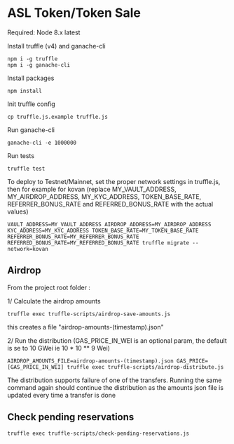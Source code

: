 # ASL Token/Token Sale 

Required: Node 8.x latest

Install truffle (v4) and ganache-cli
```
npm i -g truffle
npm i -g ganache-cli
```

Install packages
```
npm install
```

Init truffle config
```
cp truffle.js.example truffle.js
```

Run ganache-cli
```
ganache-cli -e 1000000
```

Run tests
```
truffle test
```

To deploy to Testnet/Mainnet, set the proper network settings in truffle.js, then for example for kovan (replace MY_VAULT_ADDRESS, MY_AIRDROP_ADDRESS, MY_KYC_ADDRESS, TOKEN_BASE_RATE, REFERRER_BONUS_RATE and REFERRED_BONUS_RATE with the actual values)
```
VAULT_ADDRESS=MY_VAULT_ADDRESS AIRDROP_ADDRESS=MY_AIRDROP_ADDRESS KYC_ADDRESS=MY_KYC_ADDRESS TOKEN_BASE_RATE=MY_TOKEN_BASE_RATE REFERRER_BONUS_RATE=MY_REFERRER_BONUS_RATE REFERRED_BONUS_RATE=MY_REFERRED_BONUS_RATE truffle migrate --network=kovan
```


## Airdrop
From the project root folder :

1/ Calculate the airdrop amounts 
```
truffle exec truffle-scripts/airdrop-save-amounts.js 
```

this creates a file "airdrop-amounts-(timestamp).json" 

2/ Run the distribution (GAS_PRICE_IN_WEI is an optional param, the default is se to 10 GWei ie 10 * 10 ** 9 Wei)
```
AIRDROP_AMOUNTS_FILE=airdrop-amounts-(timestamp).json GAS_PRICE=[GAS_PRICE_IN_WEI] truffle exec truffle-scripts/airdrop-distribute.js
```
The distribution supports failure of one of the transfers. Running the same command again should continue the distribution as the amounts json file is updated every time a transfer is done 

## Check pending reservations

```
truffle exec truffle-scripts/check-pending-reservations.js 
```